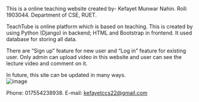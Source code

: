 This is a online teaching website created by-
Kefayet Munwar Nahin.
Roll: 1903044.
Department of CSE, RUET.

TeachTube is online platform which is based on teaching. This is created by using Python (Django) in backend; HTML and Bootstrap in frontend. It used database for storing all data.

There are “Sign up” feature for new user and “Log in” feature for existing user. Only admin can upload video in this website and user can see the lecture video and comment on it.

In future, this site can be updated in many ways.  
![image](https://user-images.githubusercontent.com/116747225/198896474-d32618e9-4c06-4738-a958-d110f267209b.png)


Phone: 017554238938.
E-mail: kefayetccs22@gmail.com
